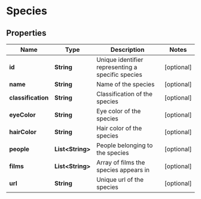 
# Species

## Properties
Name | Type | Description | Notes
------------ | ------------- | ------------- | -------------
**id** | **String** | Unique identifier representing a specific species |  [optional]
**name** | **String** | Name of the species |  [optional]
**classification** | **String** | Classification of the species |  [optional]
**eyeColor** | **String** | Eye color of the species |  [optional]
**hairColor** | **String** | Hair color of the species |  [optional]
**people** | **List&lt;String&gt;** | People belonging to the species |  [optional]
**films** | **List&lt;String&gt;** | Array of films the species appears in |  [optional]
**url** | **String** | Unique url of the species |  [optional]




